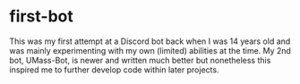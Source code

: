 # first-bot

This was my first attempt at a Discord bot back when I was 14 years old and was mainly experimenting with my own (limited) abilities at the time. My 2nd bot, UMass-Bot, is newer and written much better but nonetheless this inspired me to further develop code within later projects.
